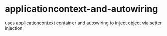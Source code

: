 # applicationcontext-and-autowiring
uses applicationcontext container and autowiring to inject object via setter injection
